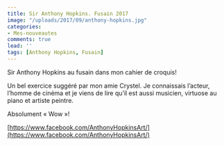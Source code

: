 ```yaml
---
title: Sir Anthony Hopkins. Fusain 2017
image: "/uploads/2017/09/anthony-hopkins.jpg"
categories:
- Mes-nouveautes
comments: true
lead: ''
tags: [Anthony Hopkins, Fusain]
---
```

Sir Anthony Hopkins au fusain dans mon cahier de croquis! 

Un bel exercice suggéré par mon amie Crystel. Je connaissais l’acteur, l’homme de cinéma et je viens de lire qu’il est aussi musicien, virtuose au piano et artiste peintre. 

Absolument « Wow »! 

[https://www.facebook.com/AnthonyHopkinsArt/](https://www.facebook.com/AnthonyHopkinsArt/)